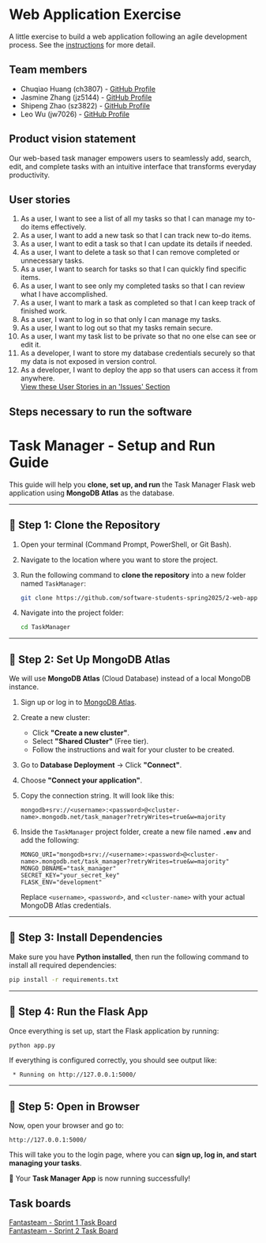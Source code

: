 # Web Application Exercise

A little exercise to build a web application following an agile development process. See the [instructions](instructions.md) for more detail.

## Team members

- Chuqiao Huang (ch3807) - [GitHub Profile](https://github.com/ChuqiaoHuang)
- Jasmine Zhang (jz5144) - [GitHub Profile](https://github.com/Jasminezhang666666)
- Shipeng Zhao (sz3822) - [GitHub Profile](https://github.com/Tonyzsp)
- Leo Wu (jw7026) - [GitHub Profile](https://github.com/leowu777)



## Product vision statement

Our web-based task manager empowers users to seamlessly add, search, edit, and complete tasks with an intuitive interface that transforms everyday productivity.

## User stories

1. As a user, I want to see a list of all my tasks so that I can manage my to-do items effectively.
2.  As a user, I want to add a new task so that I can track new to-do items.
3. As a user, I want to edit a task so that I can update its details if needed.
4. As a user, I want to delete a task so that I can remove completed or unnecessary tasks.
5. As a user, I want to search for tasks so that I can quickly find specific items.
6. As a user, I want to see only my completed tasks so that I can review what I have accomplished.
7. As a user, I want to mark a task as completed so that I can keep track of finished work.
8. As a user, I want to log in so that only I can manage my tasks.
9. As a user, I want to log out so that my tasks remain secure.
10.  As a user, I want my task list to be private so that no one else can see or edit it.
11. As a developer, I want to store my database credentials securely so that my data is not exposed in version control.
12. As a developer, I want to deploy the app so that users can access it from anywhere.  
[View these User Stories in an 'Issues' Section](https://github.com/software-students-spring2025/2-web-app-fantasteam/issues)

## Steps necessary to run the software


# Task Manager - Setup and Run Guide

This guide will help you **clone, set up, and run** the Task Manager Flask web application using **MongoDB Atlas** as the database.

---

## **🔹 Step 1: Clone the Repository**

1. Open your terminal (Command Prompt, PowerShell, or Git Bash).
2. Navigate to the location where you want to store the project.
3. Run the following command to **clone the repository** into a new folder named `TaskManager`:

   ```bash
   git clone https://github.com/software-students-spring2025/2-web-app-fantasteam.git TaskManager
   ```
4. Navigate into the project folder:

   ```bash
   cd TaskManager
   ```

---

## **🔹 Step 2: Set Up MongoDB Atlas**  

We will use **MongoDB Atlas** (Cloud Database) instead of a local MongoDB instance.

1. Sign up or log in to [MongoDB Atlas](https://www.mongodb.com/atlas).
2. Create a new cluster:
   - Click **"Create a new cluster"**.
   - Select **"Shared Cluster"** (Free tier).
   - Follow the instructions and wait for your cluster to be created.
3. Go to **Database Deployment** → Click **"Connect"**.
4. Choose **"Connect your application"**.
5. Copy the connection string. It will look like this:
   
   ```
   mongodb+srv://<username>:<password>@<cluster-name>.mongodb.net/task_manager?retryWrites=true&w=majority
   ```

6. Inside the `TaskManager` project folder, create a new file named **`.env`** and add the following:

   ```env
   MONGO_URI="mongodb+srv://<username>:<password>@<cluster-name>.mongodb.net/task_manager?retryWrites=true&w=majority"
   MONGO_DBNAME="task_manager"
   SECRET_KEY="your_secret_key"
   FLASK_ENV="development"
   ```

   Replace `<username>`, `<password>`, and `<cluster-name>` with your actual MongoDB Atlas credentials.

---

## **🔹 Step 3: Install Dependencies**

Make sure you have **Python installed**, then run the following command to install all required dependencies:

```bash
pip install -r requirements.txt
```

---

## **🔹 Step 4: Run the Flask App**

Once everything is set up, start the Flask application by running:

```bash
python app.py
```

If everything is configured correctly, you should see output like:

```
 * Running on http://127.0.0.1:5000/
```

---

## **🔹 Step 5: Open in Browser**

Now, open your browser and go to:

```
http://127.0.0.1:5000/
```

This will take you to the login page, where you can **sign up, log in, and start managing your tasks**.

🎉 Your **Task Manager App** is now running successfully!






























## Task boards
[Fantasteam - Sprint 1 Task Board](https://github.com/orgs/software-students-spring2025/projects/77)  
[Fantasteam - Sprint 2 Task Board](https://github.com/orgs/software-students-spring2025/projects/104)
